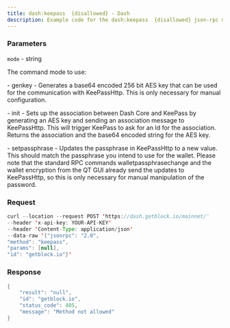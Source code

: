 ```yaml
---
title: dash:keepass  {disallowed} - Dash
description: Example code for the dash:keepass  {disallowed} json-rpc method. Сomplete guide on how to use dash:keepass  {disallowed} json-rpc in GetBlock.io Web3 documentation.
---
```


### Parameters


`mode` - string

The command mode to use:

\- genkey - Generates a base64 encoded 256 bit AES key that can be used
for the communication with KeePassHttp. This is only necessary for
manual configuration.

\- init - Sets up the association between Dash Core and KeePass by
generating an AES key and sending an association message to KeePassHttp.
This will trigger KeePass to ask for an Id for the association. Returns
the association and the base64 encoded string for the AES key.

\- setpassphrase - Updates the passphrase in KeePassHttp to a new value.
This should match the passphrase you intend to use for the wallet.
Please note that the standard RPC commands walletpassphrasechange and
the wallet encryption from the QT GUI already send the updates to
KeePassHttp, so this is only necessary for manual manipulation of the
password.

### Request

``` java
curl --location --request POST 'https://dash.getblock.io/mainnet/' 
--header 'x-api-key: YOUR-API-KEY' 
--header 'Content-Type: application/json' 
--data-raw '{"jsonrpc": "2.0",
"method": "keepass",
"params": [null],
"id": "getblock.io"}'
```

###  Response

``` java
{
    "result": "null",
    "id": "getblock.io",
    "status_code": 405,
    "message": "Method not allowed"
}
```

